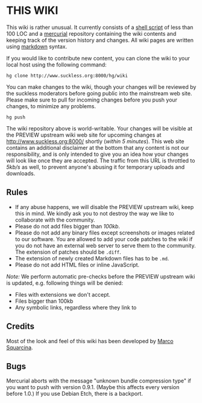 THIS WIKI
=========
This wiki is rather unusual. It currently consists of a [shell
script](http://code.suckless.org/hg/genosite/file) of less than 100 LOC and a
[mercurial](http://www.selenic.com/mercurial) repository containing the wiki
contents and keeping track of the version history and changes. All wiki pages
are written using [markdown](http://daringfireball.net/projects/markdown/)
syntax.

If you would like to contribute new content, you can clone the wiki to your
local host using the following command:

	hg clone http://www.suckless.org:8000/hg/wiki

You can make changes to the wiki, though your changes will be reviewed by the
suckless moderators before going public into the mainstream web site. Please
make sure to pull for incoming changes before you push your changes, to
minimize any problems.

	hg push

The wiki repository above is world-writable. Your changes will be visible
at the PREVIEW upstream wiki web site for upcoming changes at
<http://www.suckless.org:8000/> shortly (*within 5 minutes*). This web site
contains an additional disclaimer at the bottom that any content is not our
responsibility, and is only intended to give you an idea how your changes will
look like once they are accepted. The traffic from this URL is throttled to
*5kb/s* as well, to prevent anyone's abusing it for temporary uploads and
downloads.

Rules
-----
* If any abuse happens, we will disable the PREVIEW upstream wiki, keep this
  in mind. We kindly ask you to not destroy the way we like to collaborate
  with the community.
* Please do not add files bigger than *100kb*.
* Please do not add any binary files except screenshots or images related to our software.
  You are allowed to add your code patches to the wiki if you do not have an
  external web server to serve them to the community. The extension of patches
  should be `.diff`.
* The extension of newly created Markdown files has to be `.md`.
* Please do not add HTML files or inline JavaScript.

*Note:* We perform automatic pre-checks before the PREVIEW upstream wiki is
updated, e.g. following things will be denied:

* Files with extensions we don't accept.
* Files bigger than 100kb
* Any symbolic links, regardless where they link to

Credits
-------
Most of the look and feel of this wiki has been developed by [Marco
Squarcina](http://www.minimalblue.com).

Bugs
----
Mercurial aborts with the message "unknown bundle compression type" if you want
to push with version 0.9.1. (Maybe this affects every version before 1.0.)
If you use Debian Etch, there is a backport.
